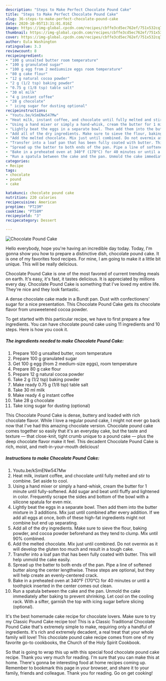 ```yaml
---
description: "Steps to Make Perfect Chocolate Pound Cake"
title: "Steps to Make Perfect Chocolate Pound Cake"
slug: 36-steps-to-make-perfect-chocolate-pound-cake
date: 2020-10-05T13:31:01.016Z
image: https://img-global.cpcdn.com/recipes/cbffe3cd5ec762ef/751x532cq70/chocolate-pound-cake-recipe-main-photo.jpg
thumbnail: https://img-global.cpcdn.com/recipes/cbffe3cd5ec762ef/751x532cq70/chocolate-pound-cake-recipe-main-photo.jpg
cover: https://img-global.cpcdn.com/recipes/cbffe3cd5ec762ef/751x532cq70/chocolate-pound-cake-recipe-main-photo.jpg
author: Eula Washington
ratingvalue: 3.3
reviewcount: 8
recipeingredient:
- "100 g unsalted butter room temperature"
- "100 g granulated sugar"
- "100 g egg from 2 mediumsize eggs room temperature"
- "80 g cake flour"
- "12 g natural cocoa powder"
- "2 g (1/2 tsp) baking powder"
- "0.75 g (1/8 tsp) table salt"
- "30 ml milk"
- "4 g instant coffee"
- "28 g chocolate"
- " icing sugar for dusting optional"
recipeinstructions:
- "Youtu.be/kSmENw547Mw"
- "Heat milk, instant coffee, and chocolate until fully melted and stir to combine. Set aside to cool."
- "Using a hand mixer or simply a hand-whisk, cream the butter for 1 minute until fully-softened. Add sugar and beat until fluffy and lightened in color. Frequently scrape the sides and bottom of the bowl with a silicone spatula for even mix."
- "Lightly beat the eggs in a separate bowl. Then add them into the butter mixture in 3 additions. Mix just until combined after every addition. If we add all eggs at once, both of these high-fat ingredients might not combine but end up separating."
- "Add all of the dry ingredients. Make sure to sieve the flour, baking powder, and cocoa powder beforehand as they tend to clump. Mix until 90% combined."
- "Add the melted chocolate. Mix just until combined. Do not overmix as it will develop the gluten too much and result in a tough cake."
- "Transfer into a loaf pan that has been fully coated with butter. This will help unmold the cake easily."
- "Spread up the batter to both ends of the pan. Pipe a line of softened butter along the center lengthwise. These steps are optional, but they will help create an evenly-centered crack."
- "Bake in a preheated oven at 340°F (170°C) for 40 minutes or until a toothpick inserted in the center comes out clean."
- "Run a spatula between the cake and the pan. Unmold the cake immediately after baking to prevent shrinking. Let cool on the cooling rack. With a sifter, garnish the top with icing sugar before slicing (optional)."
categories:
- Recipe
tags:
- chocolate
- pound
- cake

katakunci: chocolate pound cake 
nutrition: 220 calories
recipecuisine: American
preptime: "PT23M"
cooktime: "PT58M"
recipeyield: "3"
recipecategory: Dessert

---
```



![Chocolate Pound Cake](https://img-global.cpcdn.com/recipes/cbffe3cd5ec762ef/751x532cq70/chocolate-pound-cake-recipe-main-photo.jpg)

Hello everybody, hope you're having an incredible day today. Today, I'm gonna show you how to prepare a distinctive dish, chocolate pound cake. It is one of my favorites food recipes. For mine, I am going to make it a little bit unique. This will be really delicious.

Chocolate Pound Cake is one of the most favored of current trending meals on earth. It's easy, it's fast, it tastes delicious. It is appreciated by millions every day. Chocolate Pound Cake is something that I've loved my entire life. They're nice and they look fantastic.

A dense chocolate cake made in a Bundt pan. Dust with confectioners&#39; sugar for a nice presentation. This Chocolate Pound Cake gets its chocolate flavor from unsweetened cocoa powder.


To get started with this particular recipe, we have to first prepare a few ingredients. You can have chocolate pound cake using 11 ingredients and 10 steps. Here is how you cook it.

<!--inarticleads1-->

##### The ingredients needed to make Chocolate Pound Cake:

1. Prepare 100 g unsalted butter, room temperature
1. Prepare 100 g granulated sugar
1. Get 100 g egg (from 2 medium-size eggs), room temperature
1. Prepare 80 g cake flour
1. Prepare 12 g natural cocoa powder
1. Take 2 g (1/2 tsp) baking powder
1. Make ready 0.75 g (1/8 tsp) table salt
1. Take 30 ml milk
1. Make ready 4 g instant coffee
1. Take 28 g chocolate
1. Take  icing sugar for dusting (optional)


This Chocolate Pound Cake is dense, buttery and loaded with rich chocolate flavor. While I love a regular pound cake, I might not ever go back now that I&#39;ve had this amazing chocolate version. Chocolate pound cake comes together so easily that it&#39;s an everyday cake, but the taste and texture — that close-knit, tight crumb unique to a pound cake — plus the deep chocolate flavor make it feel. This decadent Chocolate Pound Cake is rich, moist, and melt-in-your-mouth delicious! 

<!--inarticleads2-->

##### Instructions to make Chocolate Pound Cake:

1. Youtu.be/kSmENw547Mw
1. Heat milk, instant coffee, and chocolate until fully melted and stir to combine. Set aside to cool.
1. Using a hand mixer or simply a hand-whisk, cream the butter for 1 minute until fully-softened. Add sugar and beat until fluffy and lightened in color. Frequently scrape the sides and bottom of the bowl with a silicone spatula for even mix.
1. Lightly beat the eggs in a separate bowl. Then add them into the butter mixture in 3 additions. Mix just until combined after every addition. If we add all eggs at once, both of these high-fat ingredients might not combine but end up separating.
1. Add all of the dry ingredients. Make sure to sieve the flour, baking powder, and cocoa powder beforehand as they tend to clump. Mix until 90% combined.
1. Add the melted chocolate. Mix just until combined. Do not overmix as it will develop the gluten too much and result in a tough cake.
1. Transfer into a loaf pan that has been fully coated with butter. This will help unmold the cake easily.
1. Spread up the batter to both ends of the pan. Pipe a line of softened butter along the center lengthwise. These steps are optional, but they will help create an evenly-centered crack.
1. Bake in a preheated oven at 340°F (170°C) for 40 minutes or until a toothpick inserted in the center comes out clean.
1. Run a spatula between the cake and the pan. Unmold the cake immediately after baking to prevent shrinking. Let cool on the cooling rack. With a sifter, garnish the top with icing sugar before slicing (optional).


It&#39;s the best homemade cake recipe for chocolate lovers. Make sure to try my Classic Pound Cake recipe too! This is a Classic Traditional Chocolate Pound Cake that&#39;s extremely simple to make, requiring only a handful of ingredients. It&#39;s rich and extremely decadent, a real treat that your whole family will love! This chocolate pound cake recipe comes from one of my favorite go-to cookbooks, the Church of the Holy Spirit Cookbook. 

So that is going to wrap this up with this special food chocolate pound cake recipe. Thank you very much for reading. I'm sure that you can make this at home. There's gonna be interesting food at home recipes coming up. Remember to bookmark this page in your browser, and share it to your family, friends and colleague. Thank you for reading. Go on get cooking!
